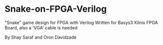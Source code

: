 # Snake-on-FPGA-Verilog
"Snake" game design for FPGA with Verilog 
Written for Basys3 Xilnix FPGA Board, also a 'VGA' cable is needed

By Shay Saraf and Oron Davidzade
